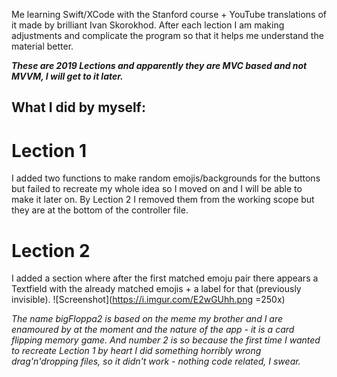 Me learning Swift/XCode with the Stanford course + YouTube translations of it made by brilliant Ivan Skorokhod.
After each lection I am making adjustments and complicate the program so that it helps me understand the material better.

***These are 2019 Lections and apparently they are MVC based and not MVVM, I will get to it later.***

## What I did by myself:

# Lection 1
I added two functions to make random emojis/backgrounds for the buttons but failed to recreate my whole idea so I moved on and I will be able to make it later on.
By Lection 2 I removed them from the working scope but they are at the bottom of the controller file.

# Lection 2
I added a section where after the first matched emoju pair there appears a Textfield with the already matched emojis + a label for that (previously invisible).
![Screenshot](https://i.imgur.com/E2wGUhh.png  =250x)

*The name bigFloppa2 is based on the meme my brother and I are enamoured by at the moment and the nature of the app - it is a card flipping memory game.
And number 2 is so because the first time I wanted to recreate Lection 1 by heart I did something horribly wrong drag'n'dropping files, so it didn't work - nothing code related, I swear.*

